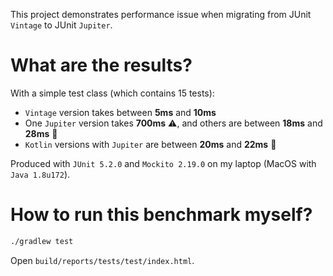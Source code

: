 This project demonstrates performance issue when migrating from JUnit `Vintage` to JUnit `Jupiter`.

# What are the results?

With a simple test class (which contains 15 tests):

- `Vintage` version takes between **5ms** and **10ms**
- One `Jupiter` version takes **700ms** ⚠️, and others are between **18ms** and **28ms** 🐢
- `Kotlin` versions with `Jupiter` are between **20ms** and **22ms** 🐢

Produced with `JUnit 5.2.0` and `Mockito 2.19.0` on my laptop (MacOS with `Java 1.8u172`).

# How to run this benchmark myself?

```bash
./gradlew test
```

Open `build/reports/tests/test/index.html`.

